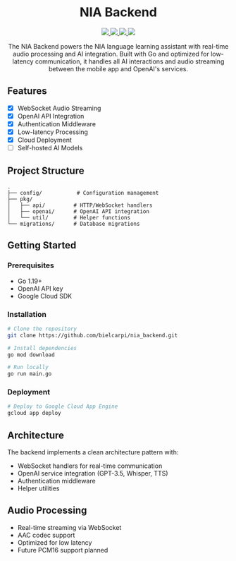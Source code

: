 <h1 align="center">NIA Backend</h1>

<p align="center">
  <a href="https://go.dev">
    <img src="https://img.shields.io/badge/Go-1.19+-00ADD8.svg">
  </a>
  <a href="https://cloud.google.com">
    <img src="https://img.shields.io/badge/GCP-App%20Engine-red.svg">
  </a>
  <a href="https://platform.openai.com">
    <img src="https://img.shields.io/badge/OpenAI-API-green.svg">
  </a>
  <a href="https://opensource.org/licenses/MIT">
    <img src="https://img.shields.io/badge/License-MIT-yellow.svg">
  </a>
</p>

<p align="center">
The NIA Backend powers the NIA language learning assistant with real-time audio processing and AI integration. Built with Go and optimized for low-latency communication, it handles all AI interactions and audio streaming between the mobile app and OpenAI's services.
</p>

## Features
- [x] WebSocket Audio Streaming
- [x] OpenAI API Integration
- [x] Authentication Middleware
- [x] Low-latency Processing
- [x] Cloud Deployment
- [ ] Self-hosted AI Models

## Project Structure
```
.
├── config/           # Configuration management
├── pkg/
│   ├── api/         # HTTP/WebSocket handlers
│   ├── openai/      # OpenAI API integration
│   └── util/        # Helper functions
└── migrations/      # Database migrations
```

## Getting Started
### Prerequisites
- Go 1.19+
- OpenAI API key
- Google Cloud SDK

### Installation
```bash
# Clone the repository
git clone https://github.com/bielcarpi/nia_backend.git

# Install dependencies
go mod download

# Run locally
go run main.go
```

### Deployment
```bash
# Deploy to Google Cloud App Engine
gcloud app deploy
```

## Architecture
The backend implements a clean architecture pattern with:
- WebSocket handlers for real-time communication
- OpenAI service integration (GPT-3.5, Whisper, TTS)
- Authentication middleware
- Helper utilities

## Audio Processing
- Real-time streaming via WebSocket
- AAC codec support
- Optimized for low latency
- Future PCM16 support planned

